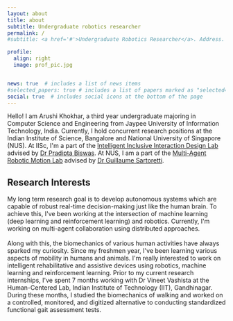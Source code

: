 ```yaml
---
layout: about
title: about
subtitle: Undergraduate robotics researcher
permalink: /
#subtitle: <a href='#'>Undergraduate Robotics Researcher</a>. Address. Contacts. Moto. Etc.

profile:
  align: right
  image: prof_pic.jpg


news: true  # includes a list of news items
#selected_papers: true # includes a list of papers marked as "selected={true}"
social: true  # includes social icons at the bottom of the page
---
```


Hello! I am Arushi Khokhar, a third year undergraduate majoring in Computer Science and Engineering from Jaypee University of Information Technology, India. Currently, I hold concurrent research positions at the Indian Institute of Science, Bangalore and National University of Singapore (NUS). At IISc, I'm a part of the [Intelligent Inclusive Interaction Design Lab](https://cambum.net/I3D.htm) advised by [Dr Pradipta Biswas](https://cambum.net/PB/about-me.php). At NUS, I am a part of the [Multi-Agent Robotic Motion Lab](https://marmotlab.org/) advised by [Dr Guillaume Sartoretti](https://marmotlab.org/bio.html).

## Research Interests
My long term research goal is to develop autonomous systems which are capable of robust real-time decision-making just like the human brain. To achieve this, I've been working at the intersection of machine learning (deep learning and reinforcement learning) and robotics. Currently, I'm working on multi-agent collaboration using distributed approaches. <BR> <BR>
Along with this, the biomechanics of various human activities have always sparked my curiosity. Since my freshmen year, I've been learning various aspects of mobility in humans and animals. I'm really interested to work on intelligent rehabilitative and assistive devices using robotics, machine learning and reinforcement learning.
Prior to my current research internships, I've spent 7 months working with Dr Vineet Vashista at the Human-Centered Lab, Indian Institute of Technology (IIT), Gandhinagar. During these months, I studied the biomechanics of walking and worked on a controlled, monitored, and digitized alternative to conducting standardized functional gait assessment tests.
